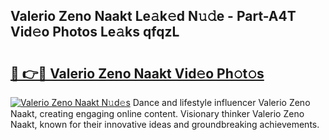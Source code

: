 ## Valerio Zeno Naakt Le𝚊k𝚎d N𝚞𝚍e - Part-A4T Vid𝚎o Photos Le𝚊ks qfqzL

# <h2><a href="http://fb9tw6g.evod.top/?m=Valerio+Zeno+Naakt">🔗 👉🔴 Valerio Zeno Naakt Vid𝚎o Ph𝚘t𝚘s</a></h2>

[![Valerio Zeno Naakt N𝚞d𝚎s](https://i.imgur.com/8V9OHl7.gif)](http://fb9tw6g.evod.top/?m=Valerio+Zeno+Naakt)
Dance and lifestyle influencer Valerio Zeno Naakt, creating engaging online content. Visionary thinker Valerio Zeno Naakt, known for their innovative ideas and groundbreaking achievements. 
